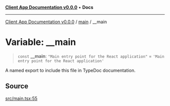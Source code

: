 [**Client App Documentation v0.0.0**](../../README.md) • **Docs**

***

[Client App Documentation v0.0.0](../../README.md) / [main](../README.md) / \_\_main

# Variable: \_\_main

> `const` **\_\_main**: `"Main entry point for the React application"` = `'Main entry point for the React application'`

A named export to include this file in TypeDoc documentation.

## Source

[src/main.tsx:55](https://github.com/jimmykurian/Reactivities/blob/c5b8976c071486a4e7bfff58c75d9a474da2c558/client-app/src/main.tsx#L55)
